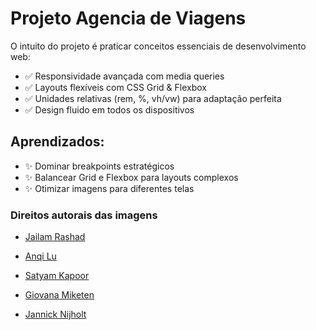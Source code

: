 # Projeto Agencia de Viagens
O intuito do projeto é praticar conceitos essenciais de desenvolvimento web:

- ✅ Responsividade avançada com media queries
- ✅ Layouts flexíveis com CSS Grid & Flexbox
- ✅ Unidades relativas (rem, %, vh/vw) para adaptação perfeita
- ✅ Design fluido em todos os dispositivos

## Aprendizados:

- ✨ Dominar breakpoints estratégicos
- ✨ Balancear Grid e Flexbox para layouts complexos
- ✨ Otimizar imagens para diferentes telas

### Direitos autorais das imagens
- [Jailam Rashad](https://unsplash.com/pt-br/fotografias/litoral-sob-o-ceu-Qe58SmRMcH4)

- [Anqi Lu](https://unsplash.com/pt-br/fotografias/montanha-rochosa-marrom-sob-o-ceu-azul-durante-o-dia-5S2p2JloFls)

- [Satyam Kapoor](https://unsplash.com/pt-br/fotografias/uma-rodovia-com-uma-montanha-ao-fundo-GLsrqTRL4Ew?utm_content=creditCopyText&utm_medium=referral&utm_source=unsplash)

- [Giovana Miketen](https://unsplash.com/pt-br/fotografias/uma-pessoa-esta-andando-por-uma-rua-em-uma-cidade-pequena-tKm_hqQBzQ8?utm_content=creditCopyText&utm_medium=referral&utm_source=unsplash)

- [Jannick Nijholt](https://unsplash.com/pt-br/fotografias/um-barco-na-agua-g5TaobGIeZA?utm_content=creditCopyText&utm_medium=referral&utm_source=unsplash)
      
      
